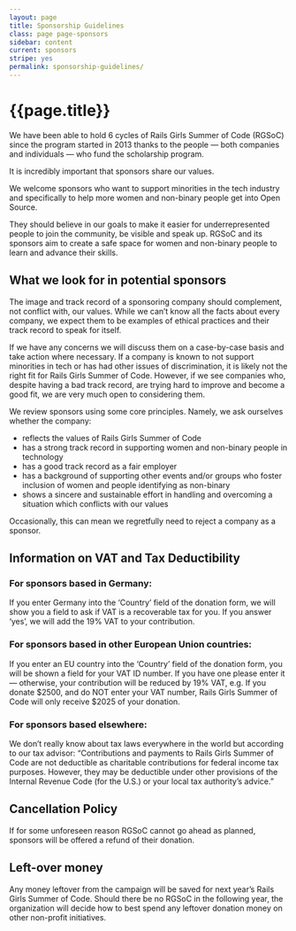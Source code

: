 ```yaml
---
layout: page
title: Sponsorship Guidelines
class: page page-sponsors
sidebar: content
current: sponsors
stripe: yes
permalink: sponsorship-guidelines/
---
```


<h1>{{page.title}}</h1>

We have been able to hold 6 cycles of Rails Girls Summer of Code (RGSoC) since the program started in 2013 thanks to the people — both companies and individuals — who fund the scholarship program.

It is incredibly important that sponsors share our values.

We welcome sponsors who want to support minorities in the tech industry and specifically to help more women and non-binary people get into Open Source.

They should believe in our goals to make it easier for underrepresented people to join the community, be visible and speak up. RGSoC and its sponsors aim to create a safe space for women and non-binary people to learn and advance their skills.

## What we look for in potential sponsors

The image and track record of a sponsoring company should complement, not conflict with, our values. While we can’t know all the facts about every company, we expect them to be examples of ethical practices and their track record to speak for itself.

If we have any concerns we will discuss them on a case-by-case basis and take action where necessary. If a company is known to not support minorities in tech or has had other issues of discrimination, it is likely not the right fit for Rails Girls Summer of Code. However, if we see companies who, despite having a bad track record, are trying hard to improve and become a good fit, we are very much open to considering them.

We review sponsors using some core principles. Namely, we ask ourselves whether the company:
<ul>
<li>reflects the values of Rails Girls Summer of Code
<li>has a strong track record in supporting women and non-binary people in technology
<li>has a good track record as a fair employer
<li>has a background of supporting other events and/or groups who foster inclusion of women and people identifying as non-binary
<li>shows a sincere and sustainable effort in handling and overcoming a situation which conflicts with our values
</ul>

Occasionally, this can mean we regretfully need to reject a company as a sponsor.

## Information on VAT and Tax Deductibility

### For sponsors based in Germany:
If you enter Germany into the ‘Country’ field of the donation form, we will show you a field to ask if VAT is a recoverable tax for you. If you answer ‘yes’, we will add the 19% VAT to your contribution.


### For sponsors based in other European Union countries:
If you enter an EU country into the ‘Country’ field of the donation form, you will be shown a field for your VAT ID number. If you have one please enter it — otherwise, your contribution will be reduced by 19% VAT, e.g. If you donate $2500, and do NOT enter your VAT number, Rails Girls Summer of Code will only receive $2025 of your donation.


### For sponsors based elsewhere:
We don’t really know about tax laws everywhere in the world but according to our tax advisor: “Contributions and payments to Rails Girls Summer of Code are not deductible as charitable contributions for federal income tax purposes. However, they may be deductible under other provisions of the Internal Revenue Code (for the U.S.) or your local tax authority’s advice.”


## Cancellation Policy

If for some unforeseen reason RGSoC cannot go ahead as planned, sponsors will be offered a refund of their donation.


## Left-over money

Any money leftover from the campaign will be saved for next year’s Rails Girls Summer of Code. Should there be no RGSoC in the following year, the organization will decide how to best spend any leftover donation money on other non-profit initiatives.
